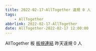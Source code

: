 ```yaml
---
title: 2022-02-17-AllTogether 違規 0 人
tags:
    - AllTogether
abbrlink: 2022-02-17-AllTogether
date: AllTogether-2022-02-17 12:00:00
---
```

AllTogether 板 [板規連結](https://www.ptt.cc/bbs/AllTogether/M.1643211430.A.5FB.html)
昨天違規 0 人
